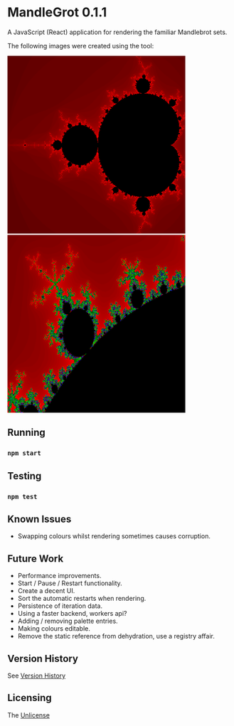 # MandleGrot 0.1.1

A JavaScript (React) application for rendering the familiar Mandlebrot sets.

The following images were created using the tool:

![Default Viewport Mandlebrot Set](./public/samples/400x400_default.png)
![Colourful Mandlebrot Set](./public/samples/400x400_colourful.png)


## Running

### `npm start`


## Testing

### `npm test`


## Known Issues

- Swapping colours whilst rendering sometimes causes corruption.


## Future Work

- Performance improvements.
- Start / Pause / Restart functionality.
- Create a decent UI.
- Sort the automatic restarts when rendering.
- Persistence of iteration data.
- Using a faster backend, workers api?
- Adding / removing palette entries.
- Making colours editable.
- Remove the static reference from dehydration, use a registry affair.


## Version History

See [Version History](./VERSIONS.md)


## Licensing

The [Unlicense](https://unlicense.org/)
